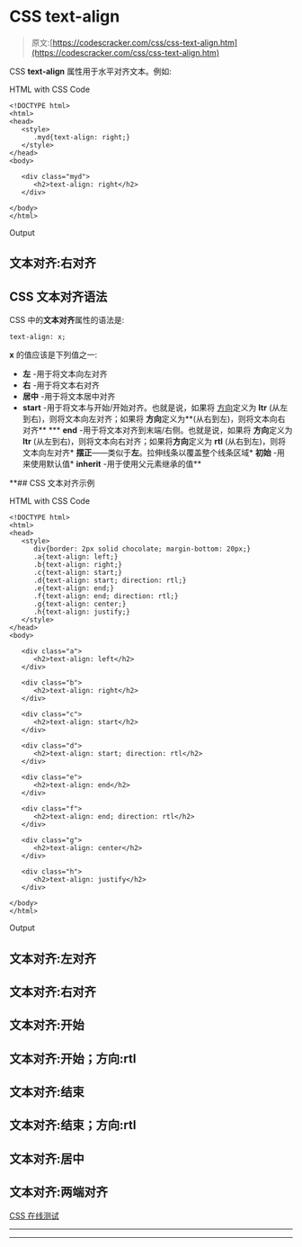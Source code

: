 # CSS text-align

> 原文:[https://codescracker.com/css/css-text-align.htm](https://codescracker.com/css/css-text-align.htm)

CSS **text-align** 属性用于水平对齐文本。例如:

HTML with CSS Code

```
<!DOCTYPE html>
<html>
<head>
   <style>
      .myd{text-align: right;}
   </style>
</head>
<body>

   <div class="myd">
      <h2>text-align: right</h2>
   </div>

</body>
</html>
```

Output

## 文本对齐:右对齐

## CSS 文本对齐语法

CSS 中的**文本对齐**属性的语法是:

```
text-align: x;
```

**x** 的值应该是下列值之一:

*   **左** -用于将文本向左对齐
*   **右** -用于将文本右对齐
*   **居中** -用于将文本居中对齐
*   **start** -用于将文本与开始/开始对齐。也就是说，如果将 [方向](/css/css-direction.htm)定义为 **ltr** (从左到右)，则将文本向左对齐；如果将 **方向**定义为**(从右到左)，则将文本向右对齐**
***   **end** -用于将文本对齐到末端/右侧。也就是说，如果将 **方向**定义为 **ltr** (从左到右)，则将文本向右对齐；如果将**方向**定义为 **rtl** (从右到左)，则将文本向左对齐*   **摆正**——类似于**左**。拉伸线条以覆盖整个线条区域*   **初始** -用来使用默认值*   **inherit** -用于使用父元素继承的值**

 **## CSS 文本对齐示例

HTML with CSS Code

```
<!DOCTYPE html>
<html>
<head>
   <style>
      div{border: 2px solid chocolate; margin-bottom: 20px;}
      .a{text-align: left;}
      .b{text-align: right;}
      .c{text-align: start;}
      .d{text-align: start; direction: rtl;}
      .e{text-align: end;}
      .f{text-align: end; direction: rtl;}
      .g{text-align: center;}
      .h{text-align: justify;}
   </style>
</head>
<body>

   <div class="a">
      <h2>text-align: left</h2>
   </div>

   <div class="b">
      <h2>text-align: right</h2>
   </div>

   <div class="c">
      <h2>text-align: start</h2>
   </div>

   <div class="d">
      <h2>text-align: start; direction: rtl</h2>
   </div>

   <div class="e">
      <h2>text-align: end</h2>
   </div>

   <div class="f">
      <h2>text-align: end; direction: rtl</h2>
   </div>

   <div class="g">
      <h2>text-align: center</h2>
   </div>

   <div class="h">
      <h2>text-align: justify</h2>
   </div>

</body>
</html>
```

Output

## 文本对齐:左对齐

## 文本对齐:右对齐

## 文本对齐:开始

## 文本对齐:开始；方向:rtl

## 文本对齐:结束

## 文本对齐:结束；方向:rtl

## 文本对齐:居中

## 文本对齐:两端对齐

[CSS 在线测试](/exam/showtest.php?subid=5)

* * *

* * ***